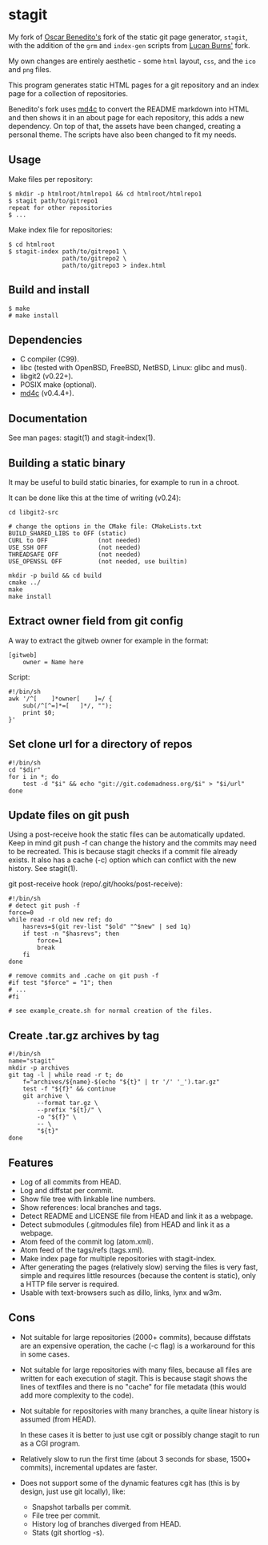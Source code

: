 stagit
======

My fork of [Oscar Benedito's](https://git.oscarbenedito.com/stagit/) fork of the static git page generator, `stagit`, with the addition of the `grm` and `index-gen` scripts from [Lucan Burns'](https://git.lmburns.com/stagit-md/about.html) fork.

My own changes are entirely aesthetic - some `html` layout, `css`, and the `ico` and `png` files.

This program generates static HTML pages for a git repository and an index page for a collection of repositories.

Benedito's fork uses [md4c](https://github.com/mity/md4c) to convert the README markdown into HTML and then shows it in an about page for each repository, this adds a new dependency. On top of that, the assets have been changed, creating a personal theme. The scripts have also been changed to fit my needs.


Usage
-----

Make files per repository:

	$ mkdir -p htmlroot/htmlrepo1 && cd htmlroot/htmlrepo1
	$ stagit path/to/gitrepo1
	repeat for other repositories
	$ ...

Make index file for repositories:

	$ cd htmlroot
	$ stagit-index path/to/gitrepo1 \
	               path/to/gitrepo2 \
	               path/to/gitrepo3 > index.html


Build and install
-----------------

	$ make
	# make install


Dependencies
------------

- C compiler (C99).
- libc (tested with OpenBSD, FreeBSD, NetBSD, Linux: glibc and musl).
- libgit2 (v0.22+).
- POSIX make (optional).
- [md4c](https://github.com/mity/md4c) (v0.4.4+).


Documentation
-------------

See man pages: stagit(1) and stagit-index(1).


Building a static binary
------------------------

It may be useful to build static binaries, for example to run in a chroot.

It can be done like this at the time of writing (v0.24):

	cd libgit2-src

	# change the options in the CMake file: CMakeLists.txt
	BUILD_SHARED_LIBS to OFF (static)
	CURL to OFF              (not needed)
	USE_SSH OFF              (not needed)
	THREADSAFE OFF           (not needed)
	USE_OPENSSL OFF          (not needed, use builtin)

	mkdir -p build && cd build
	cmake ../
	make
	make install


Extract owner field from git config
-----------------------------------

A way to extract the gitweb owner for example in the format:

	[gitweb]
		owner = Name here

Script:

	#!/bin/sh
	awk '/^[ 	]*owner[ 	]=/ {
		sub(/^[^=]*=[ 	]*/, "");
		print $0;
	}'


Set clone url for a directory of repos
--------------------------------------

	#!/bin/sh
	cd "$dir"
	for i in *; do
		test -d "$i" && echo "git://git.codemadness.org/$i" > "$i/url"
	done


Update files on git push
------------------------

Using a post-receive hook the static files can be automatically updated. Keep in
mind git push -f can change the history and the commits may need to be
recreated. This is because stagit checks if a commit file already exists. It
also has a cache (-c) option which can conflict with the new history. See
stagit(1).

git post-receive hook (repo/.git/hooks/post-receive):

	#!/bin/sh
	# detect git push -f
	force=0
	while read -r old new ref; do
		hasrevs=$(git rev-list "$old" "^$new" | sed 1q)
		if test -n "$hasrevs"; then
			force=1
			break
		fi
	done

	# remove commits and .cache on git push -f
	#if test "$force" = "1"; then
	# ...
	#fi

	# see example_create.sh for normal creation of the files.


Create .tar.gz archives by tag
------------------------------

	#!/bin/sh
	name="stagit"
	mkdir -p archives
	git tag -l | while read -r t; do
		f="archives/${name}-$(echo "${t}" | tr '/' '_').tar.gz"
		test -f "${f}" && continue
		git archive \
			--format tar.gz \
			--prefix "${t}/" \
			-o "${f}" \
			-- \
			"${t}"
	done


Features
--------

- Log of all commits from HEAD.
- Log and diffstat per commit.
- Show file tree with linkable line numbers.
- Show references: local branches and tags.
- Detect README and LICENSE file from HEAD and link it as a webpage.
- Detect submodules (.gitmodules file) from HEAD and link it as a webpage.
- Atom feed of the commit log (atom.xml).
- Atom feed of the tags/refs (tags.xml).
- Make index page for multiple repositories with stagit-index.
- After generating the pages (relatively slow) serving the files is very fast,
  simple and requires little resources (because the content is static), only a
  HTTP file server is required.
- Usable with text-browsers such as dillo, links, lynx and w3m.


Cons
----

- Not suitable for large repositories (2000+ commits), because diffstats are
  an expensive operation, the cache (-c flag) is a workaround for this in some
  cases.
- Not suitable for large repositories with many files, because all files are
  written for each execution of stagit. This is because stagit shows the lines
  of textfiles and there is no "cache" for file metadata (this would add more
  complexity to the code).
- Not suitable for repositories with many branches, a quite linear history is
  assumed (from HEAD).

  In these cases it is better to just use cgit or possibly change stagit to run
  as a CGI program.

- Relatively slow to run the first time (about 3 seconds for sbase, 1500+
  commits), incremental updates are faster.
- Does not support some of the dynamic features cgit has (this is by design,
  just use git locally), like:
  - Snapshot tarballs per commit.
  - File tree per commit.
  - History log of branches diverged from HEAD.
  - Stats (git shortlog -s).

